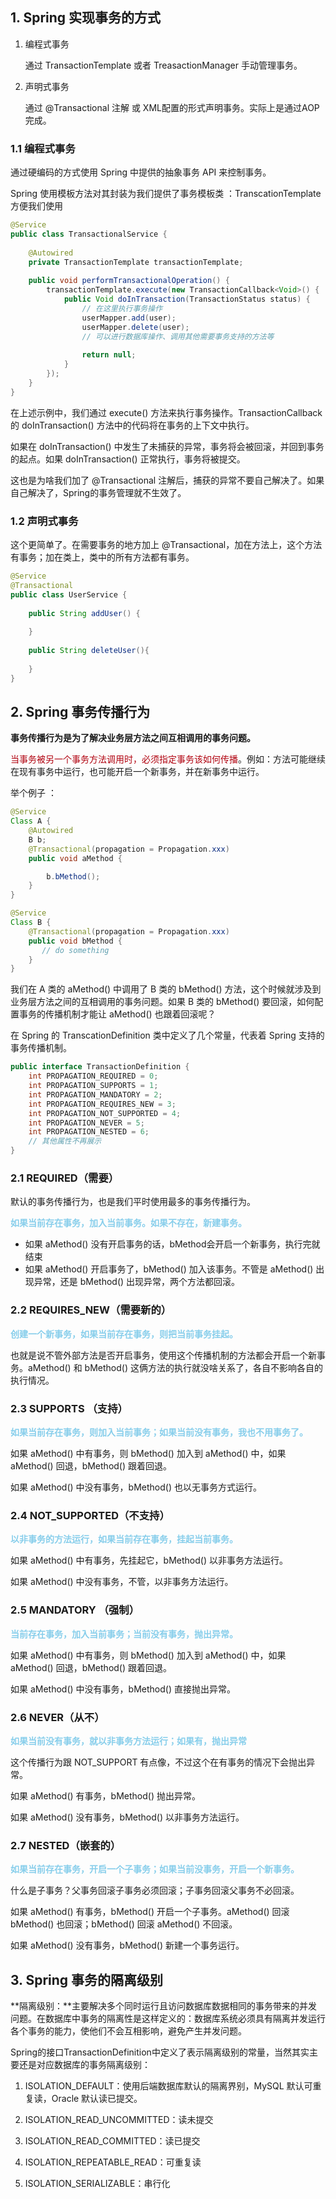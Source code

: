 ## 1. Spring 实现事务的方式

1. 编程式事务

   通过 TransactionTemplate 或者 TreasactionManager 手动管理事务。

2. 声明式事务

   通过 @Transactional 注解 或 XML配置的形式声明事务。实际上是通过AOP完成。

### 1.1 编程式事务

通过硬编码的方式使用 Spring 中提供的抽象事务 API 来控制事务。

Spring 使用模板方法对其封装为我们提供了事务模板类 ：TranscationTemplate 方便我们使用

```java
@Service
public class TransactionalService {
    
    @Autowired
    private TransactionTemplate transactionTemplate;
 
    public void performTransactionalOperation() {
        transactionTemplate.execute(new TransactionCallback<Void>() {
            public Void doInTransaction(TransactionStatus status) {
                // 在这里执行事务操作
                userMapper.add(user);
                userMapper.delete(user);
                // 可以进行数据库操作、调用其他需要事务支持的方法等
 				
                return null;
            }
        });
    }
}
```

在上述示例中，我们通过 execute() 方法来执行事务操作。TransactionCallback 的 doInTransaction() 方法中的代码将在事务的上下文中执行。

如果在 doInTransaction() 中发生了未捕获的异常，事务将会被回滚，并回到事务的起点。如果 doInTransaction() 正常执行，事务将被提交。

这也是为啥我们加了 @Transactional 注解后，捕获的异常不要自己解决了。如果自己解决了，Spring的事务管理就不生效了。

### 1.2 声明式事务

这个更简单了。在需要事务的地方加上 @Transactional，加在方法上，这个方法有事务；加在类上，类中的所有方法都有事务。

```java
@Service
@Transactional
public class UserService {
    
    public String addUser() {
        
    }
    
    public String deleteUser(){
        
    }
}
```

## 2. Spring 事务传播行为

**事务传播行为是为了解决业务层方法之间互相调用的事务问题。**

<font color=BrightBlue>当事务被另一个事务方法调用时，必须指定事务该如何传播</font>。例如：方法可能继续在现有事务中运行，也可能开启一个新事务，并在新事务中运行。

举个例子 ：

```java
@Service
Class A {
    @Autowired
    B b;
    @Transactional(propagation = Propagation.xxx)
    public void aMethod {

        b.bMethod();
    }
}

@Service
Class B {
    @Transactional(propagation = Propagation.xxx)
    public void bMethod {
       // do something
    }
}
```

我们在 A 类的 aMethod() 中调用了 B 类的 bMethod() 方法，这个时候就涉及到业务层方法之间的互相调用的事务问题。如果 B 类的 bMethod() 要回滚，如何配置事务的传播机制才能让 aMethod() 也跟着回滚呢？

在 Spring 的 TranscationDefinition 类中定义了几个常量，代表着 Spring 支持的事务传播机制。

```java
public interface TransactionDefinition {
    int PROPAGATION_REQUIRED = 0;
    int PROPAGATION_SUPPORTS = 1;
    int PROPAGATION_MANDATORY = 2;
    int PROPAGATION_REQUIRES_NEW = 3;
    int PROPAGATION_NOT_SUPPORTED = 4;
    int PROPAGATION_NEVER = 5;
    int PROPAGATION_NESTED = 6;
    // 其他属性不再展示
}
```



### 2.1 REQUIRED（需要）

默认的事务传播行为，也是我们平时使用最多的事务传播行为。

<font color=SkyBlue>**如果当前存在事务，加入当前事务。如果不存在，新建事务。**</font>

- 如果 aMethod() 没有开启事务的话，bMethod会开启一个新事务，执行完就结束
- 如果 aMethod() 开启事务了，bMethod() 加入该事务。不管是 aMethod() 出现异常，还是 bMethod() 出现异常，两个方法都回滚。

### 2.2 REQUIRES_NEW（需要新的）

<font color=SkyBlue>**创建一个新事务，如果当前存在事务，则把当前事务挂起。**</font>

也就是说不管外部方法是否开启事务，使用这个传播机制的方法都会开启一个新事务。aMethod() 和 bMethod() 这俩方法的执行就没啥关系了，各自不影响各自的执行情况。

### 2.3 SUPPORTS （支持）

<font color=SkyBlue>**如果当前存在事务，则加入当前事务；如果当前没有事务，我也不用事务了。**</font>

如果 aMethod() 中有事务，则 bMethod() 加入到 aMethod() 中，如果 aMethod() 回退，bMethod() 跟着回退。

如果 aMethod() 中没有事务，bMethod() 也以无事务方式运行。

### 2.4 NOT_SUPPORTED（不支持）

<font color=SkyBlue>**以非事务的方法运行，如果当前存在事务，挂起当前事务。**</font>

如果 aMethod() 中有事务，先挂起它，bMethod() 以非事务方法运行。

如果 aMethod() 中没有事务，不管，以非事务方法运行。

### 2.5 MANDATORY （强制）

<font color=SkyBlue>**当前存在事务，加入当前事务；当前没有事务，抛出异常。**</font>

如果 aMethod() 中有事务，则 bMethod() 加入到 aMethod() 中，如果 aMethod() 回退，bMethod() 跟着回退。

如果 aMethod() 中没有事务，bMethod() 直接抛出异常。

### 2.6 NEVER（从不）

<font color=SkyBlue>**如果当前没有事务，就以非事务方法运行；如果有，抛出异常**</font>

这个传播行为跟 NOT_SUPPORT 有点像，不过这个在有事务的情况下会抛出异常。

如果 aMethod() 有事务，bMethod() 抛出异常。

如果 aMethod() 没有事务，bMethod() 以非事务方法运行。

### 2.7 NESTED（嵌套的）

<font color=SkyBlue>**如果当前存在事务，开启一个子事务；如果当前没事务，开启一个新事务。**</font>

什么是子事务？父事务回滚子事务必须回滚；子事务回滚父事务不必回滚。

如果 aMethod() 有事务，bMethod() 开启一个子事务。aMethod() 回滚 bMethod() 也回滚；bMethod() 回滚 aMethod() 不回滚。

如果 aMethod() 没有事务，bMethod() 新建一个事务运行。

## 3. Spring 事务的隔离级别

**隔离级别：**主要解决多个同时运行且访问数据库数据相同的事务带来的并发问题。在数据库中事务的隔离性是这样定义的：数据库系统必须具有隔离并发运行各个事务的能力，使他们不会互相影响，避免产生并发问题。

Spring的接口TransactionDefinition中定义了表示隔离级别的常量，当然其实主要还是对应数据库的事务隔离级别：

1. ISOLATION_DEFAULT：使用后端数据库默认的隔离界别，MySQL 默认可重复读，Oracle 默认读已提交。

2. ISOLATION_READ_UNCOMMITTED：读未提交

3. ISOLATION_READ_COMMITTED：读已提交

4. ISOLATION_REPEATABLE_READ：可重复读

5. ISOLATION_SERIALIZABLE：串行化
    
    